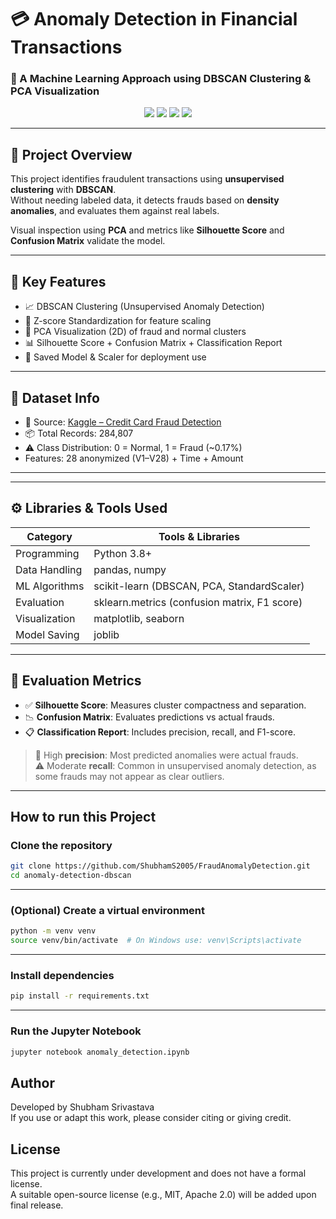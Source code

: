 # 💳 Anomaly Detection in Financial Transactions  
### 🧠 A Machine Learning Approach using DBSCAN Clustering & PCA Visualization

<div align="center">
  <img src="https://img.shields.io/badge/Python-3.8%2B-blue?style=flat-square" />
  <img src="https://img.shields.io/badge/ML-DBSCAN-yellowgreen?style=flat-square" />
  <img src="https://img.shields.io/badge/Unsupervised-Learning-orange?style=flat-square" />
  <img src="https://img.shields.io/badge/Status-Completed-brightgreen?style=flat-square" />
</div>

---

## 📌 Project Overview

This project identifies fraudulent transactions using **unsupervised clustering** with **DBSCAN**.  
Without needing labeled data, it detects frauds based on **density anomalies**, and evaluates them against real labels.

Visual inspection using **PCA** and metrics like **Silhouette Score** and **Confusion Matrix** validate the model.

---

## 🧠 Key Features

- 📈 DBSCAN Clustering (Unsupervised Anomaly Detection)
- 🧮 Z-score Standardization for feature scaling
- 🧠 PCA Visualization (2D) of fraud and normal clusters
- 📊 Silhouette Score + Confusion Matrix + Classification Report
- 💾 Saved Model & Scaler for deployment use

---

## 📁 Dataset Info

- 📍 Source: [Kaggle – Credit Card Fraud Detection](https://www.kaggle.com/datasets/mlg-ulb/creditcardfraud)
- 📦 Total Records: 284,807
- ⚠️ Class Distribution: 0 = Normal, 1 = Fraud (~0.17%)
- Features: 28 anonymized (V1–V28) + Time + Amount

---

---

## ⚙️ Libraries & Tools Used

| Category        | Tools & Libraries                           |
|----------------|----------------------------------------------|
| Programming    | Python 3.8+                                  |
| Data Handling  | pandas, numpy                                |
| ML Algorithms  | scikit-learn (DBSCAN, PCA, StandardScaler)   |
| Evaluation     | sklearn.metrics (confusion matrix, F1 score) |
| Visualization  | matplotlib, seaborn                          |
| Model Saving   | joblib                                       |

---

## 🧪 Evaluation Metrics

- ✅ **Silhouette Score**: Measures cluster compactness and separation.
- 📉 **Confusion Matrix**: Evaluates predictions vs actual frauds.
- 📋 **Classification Report**: Includes precision, recall, and F1-score.

> 📍 High **precision**: Most predicted anomalies were actual frauds.  
> ⚠️ Moderate **recall**: Common in unsupervised anomaly detection, as some frauds may not appear as clear outliers.

---

## How to run this Project

### Clone the repository
```bash
git clone https://github.com/ShubhamS2005/FraudAnomalyDetection.git
cd anomaly-detection-dbscan
```
---
### (Optional) Create a virtual environment
```bash
python -m venv venv
source venv/bin/activate  # On Windows use: venv\Scripts\activate
```
---
### Install dependencies
```bash
pip install -r requirements.txt
```
---
### Run the Jupyter Notebook
```bash
jupyter notebook anomaly_detection.ipynb
```
## Author
Developed by Shubham Srivastava \
If you use or adapt this work, please consider citing or giving credit.

## License
This project is currently under development and does not have a formal license. \
A suitable open-source license (e.g., MIT, Apache 2.0) will be added upon final release.
